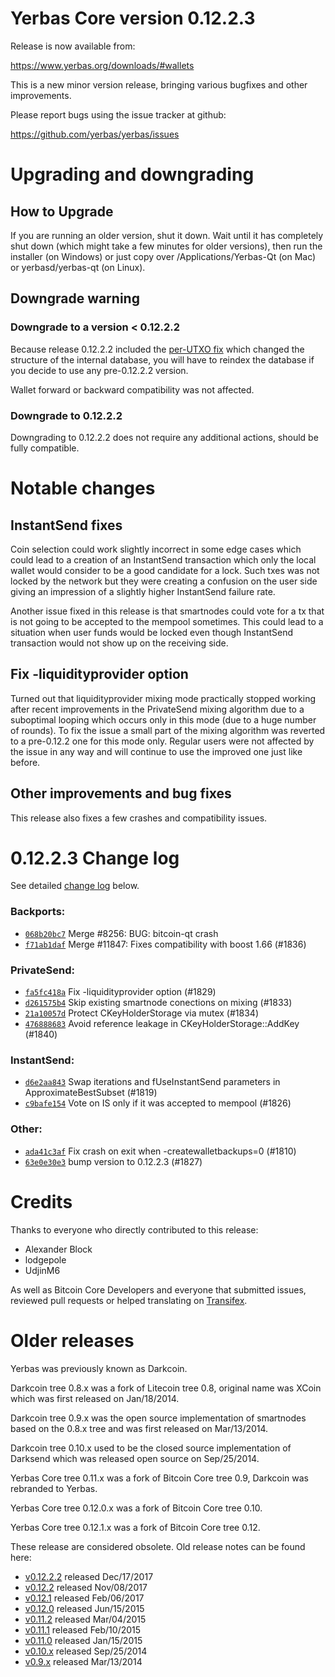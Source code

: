 Yerbas Core version 0.12.2.3
==========================

Release is now available from:

  <https://www.yerbas.org/downloads/#wallets>

This is a new minor version release, bringing various bugfixes and other
improvements.

Please report bugs using the issue tracker at github:

  <https://github.com/yerbas/yerbas/issues>


Upgrading and downgrading
=========================

How to Upgrade
--------------

If you are running an older version, shut it down. Wait until it has completely
shut down (which might take a few minutes for older versions), then run the
installer (on Windows) or just copy over /Applications/Yerbas-Qt (on Mac) or
yerbasd/yerbas-qt (on Linux).

Downgrade warning
-----------------

### Downgrade to a version < 0.12.2.2

Because release 0.12.2.2 included the [per-UTXO fix](release-notes/yerbas/release-notes-0.12.2.2.md#per-utxo-fix)
which changed the structure of the internal database, you will have to reindex
the database if you decide to use any pre-0.12.2.2 version.

Wallet forward or backward compatibility was not affected.

### Downgrade to 0.12.2.2

Downgrading to 0.12.2.2 does not require any additional actions, should be
fully compatible.

Notable changes
===============

InstantSend fixes
-----------------

Coin selection could work slightly incorrect in some edge cases which could
lead to a creation of an InstantSend transaction which only the local wallet
would consider to be a good candidate for a lock. Such txes was not locked by
the network but they were creating a confusion on the user side giving an
impression of a slightly higher InstantSend failure rate.

Another issue fixed in this release is that smartnodes could vote for a tx
that is not going to be accepted to the mempool sometimes. This could lead to
a situation when user funds would be locked even though InstantSend transaction
would not show up on the receiving side.

Fix -liquidityprovider option
-----------------------------

Turned out that liquidityprovider mixing mode practically stopped working after
recent improvements in the PrivateSend mixing algorithm due to a suboptimal
looping which occurs only in this mode (due to a huge number of rounds). To fix
the issue a small part of the mixing algorithm was reverted to a pre-0.12.2 one
for this mode only. Regular users were not affected by the issue in any way and
will continue to use the improved one just like before.

Other improvements and bug fixes
--------------------------------

This release also fixes a few crashes and compatibility issues.


0.12.2.3 Change log
===================

See detailed [change log](https://github.com/yerbas/yerbas/compare/v0.12.2.2...yerbas:v0.12.2.3) below.

### Backports:
- [`068b20bc7`](https://github.com/yerbas/yerbas/commit/068b20bc7) Merge #8256: BUG: bitcoin-qt crash
- [`f71ab1daf`](https://github.com/yerbas/yerbas/commit/f71ab1daf) Merge #11847: Fixes compatibility with boost 1.66 (#1836)

### PrivateSend:
- [`fa5fc418a`](https://github.com/yerbas/yerbas/commit/fa5fc418a) Fix -liquidityprovider option (#1829)
- [`d261575b4`](https://github.com/yerbas/yerbas/commit/d261575b4) Skip existing smartnode conections on mixing (#1833)
- [`21a10057d`](https://github.com/yerbas/yerbas/commit/21a10057d) Protect CKeyHolderStorage via mutex (#1834)
- [`476888683`](https://github.com/yerbas/yerbas/commit/476888683) Avoid reference leakage in CKeyHolderStorage::AddKey (#1840)

### InstantSend:
- [`d6e2aa843`](https://github.com/yerbas/yerbas/commit/d6e2aa843) Swap iterations and fUseInstantSend parameters in ApproximateBestSubset (#1819)
- [`c9bafe154`](https://github.com/yerbas/yerbas/commit/c9bafe154) Vote on IS only if it was accepted to mempool (#1826)

### Other:
- [`ada41c3af`](https://github.com/yerbas/yerbas/commit/ada41c3af) Fix crash on exit when -createwalletbackups=0 (#1810)
- [`63e0e30e3`](https://github.com/yerbas/yerbas/commit/63e0e30e3) bump version to 0.12.2.3 (#1827)

Credits
=======

Thanks to everyone who directly contributed to this release:

- Alexander Block
- lodgepole
- UdjinM6

As well as Bitcoin Core Developers and everyone that submitted issues,
reviewed pull requests or helped translating on
[Transifex](https://www.transifex.com/projects/p/yerbas/).


Older releases
==============

Yerbas was previously known as Darkcoin.

Darkcoin tree 0.8.x was a fork of Litecoin tree 0.8, original name was XCoin
which was first released on Jan/18/2014.

Darkcoin tree 0.9.x was the open source implementation of smartnodes based on
the 0.8.x tree and was first released on Mar/13/2014.

Darkcoin tree 0.10.x used to be the closed source implementation of Darksend
which was released open source on Sep/25/2014.

Yerbas Core tree 0.11.x was a fork of Bitcoin Core tree 0.9,
Darkcoin was rebranded to Yerbas.

Yerbas Core tree 0.12.0.x was a fork of Bitcoin Core tree 0.10.

Yerbas Core tree 0.12.1.x was a fork of Bitcoin Core tree 0.12.

These release are considered obsolete. Old release notes can be found here:

- [v0.12.2.2](release-notes/yerbas/release-notes-0.12.2.2.md) released Dec/17/2017
- [v0.12.2](release-notes/yerbas/release-notes-0.12.2.md) released Nov/08/2017
- [v0.12.1](release-notes/yerbas/release-notes-0.12.1.md) released Feb/06/2017
- [v0.12.0](release-notes/yerbas/release-notes-0.12.0.md) released Jun/15/2015
- [v0.11.2](release-notes/yerbas/release-notes-0.11.2.md) released Mar/04/2015
- [v0.11.1](release-notes/yerbas/release-notes-0.11.1.md) released Feb/10/2015
- [v0.11.0](release-notes/yerbas/release-notes-0.11.0.md) released Jan/15/2015
- [v0.10.x](release-notes/yerbas/release-notes-0.10.0.md) released Sep/25/2014
- [v0.9.x](release-notes/yerbas/release-notes-0.9.0.md) released Mar/13/2014

